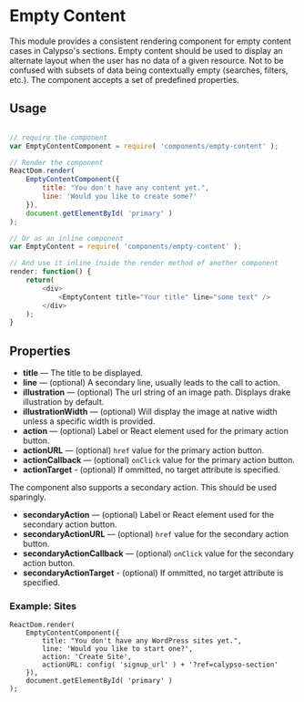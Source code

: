 Empty Content
=============

This module provides a consistent rendering component for empty content cases in Calypso's sections. Empty content should be used to display an alternate layout when the user has no data of a given resource. Not to be confused with subsets of data being contextually empty (searches, filters, etc.). The component accepts a set of predefined properties.

## Usage

```js

// require the component
var EmptyContentComponent = require( 'components/empty-content' );

// Render the component
ReactDom.render(
	EmptyContentComponent({
		title: "You don't have any content yet.",
		line: 'Would you like to create some?'
	}),
	document.getElementById( 'primary' )
);

// Or as an inline component
var EmptyContent = require( 'components/empty-content' );

// And use it inline inside the render method of another component
render: function() {
	return(
		<div>
			<EmptyContent title="Your title" line="some text" />
		</div>
	);
}

```

## Properties

* <strong>title</strong> — The title to be displayed.
* <strong>line</strong> — (optional) A secondary line, usually leads to the call to action.
* <strong>illustration</strong> — (optional) The url string of an image path. Displays drake illustration by default.
* <strong>illustrationWidth</strong> — (optional) Will display the image at native width unless a specific width is provided.
* <strong>action</strong> — (optional) Label or React element used for the primary action button.
* <strong>actionURL</strong> — (optional) `href` value for the primary action button.
* <strong>actionCallback</strong> — (optional) `onClick` value for the primary action button.
* <strong>actionTarget</strong> - (optional) If ommitted, no target attribute is specified.

The component also supports a secondary action. This should be used sparingly.

* <strong>secondaryAction</strong> — (optional) Label or React element used for the secondary action button.
* <strong>secondaryActionURL</strong> — (optional) `href` value for the secondary action button.
* <strong>secondaryActionCallback</strong> — (optional) `onClick` value for the secondary action button.
* <strong>secondaryActionTarget</strong> - (optional) If ommitted, no target attribute is specified.

### Example: Sites

```
ReactDom.render(
	EmptyContentComponent({
		title: "You don't have any WordPress sites yet.",
		line: 'Would you like to start one?',
		action: 'Create Site',
		actionURL: config( 'signup_url' ) + '?ref=calypso-section'
	}),
	document.getElementById( 'primary' )
);
